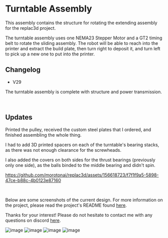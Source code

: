 # Turntable Assembly

This assembly contains the structure for rotating the extending assembly for the replac3d project.

The turntable assembly uses one NEMA23 Stepper Motor and a GT2 timing belt to rotate the sliding assembly. The robot will be able to reach into the printer and extract the build plate, then turn right to deposit it, and turn left to pick up a new one to put into the printer.

## Changelog

- V29

The turntable assembly is complete with structure and power transmission.

<br>

## Updates

Printed the pulley, received the custom steel plates that I ordered, and finished assembling the whole thing.

I had to add 3D printed spacers on each of the turntable's bearing stacks, as there was not enough clearance for the screwheads.

I also added the covers on both sides for the thrust bearings (previously only one side), as the balls binded to the middle bearing and didn't spin.

https://github.com/morotonai/replac3d/assets/156618723/f7f1f9a5-5898-47ce-b88c-4b0123e87160

<br>

Below are some screenshots of the current design. For more information on the project, please read the project's README found [here](https://github.com/morotonai/replac3d/tree/main).

Thanks for your interest! Please do not hesitate to contact me with any questions on discord [here](https://discord.com/users/morotonai.3/).

![image](https://github.com/morotonai/replac3d/assets/156618723/28741a11-f4c9-4194-9534-1984e9c42519)
![image](https://github.com/morotonai/replac3d/assets/156618723/953f8ba2-1def-430d-bbe7-07775ebee5cc)
![image](https://github.com/morotonai/replac3d/assets/156618723/297e4500-96c3-4cfa-9a19-bae9c34fd742)
![image](https://github.com/morotonai/replac3d/assets/156618723/a5b1cb16-bc89-431f-8e3f-1b181666b634)
